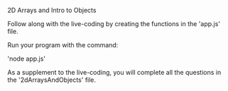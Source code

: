 2D Arrays and Intro to Objects

Follow along with the live-coding by creating the functions in the 'app.js' file.

Run your program with the command:

'node app.js'

As a supplement to the live-coding, you will complete all the questions in the '2dArraysAndObjects' file.